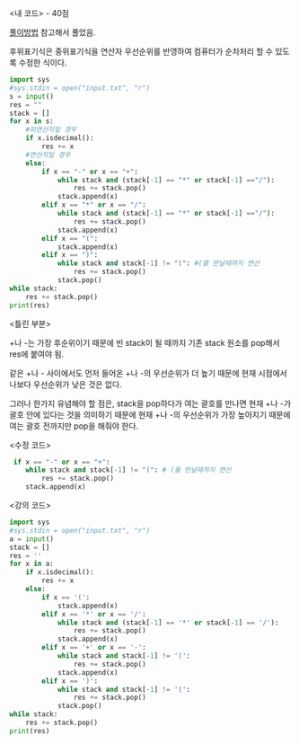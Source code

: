 <내 코드> - 40점

[풀이방법](https://woochan-autobiography.tistory.com/786) 참고해서 풀었음.

후위표기식은 중위표기식을 연산자 우선순위를 반영하여 컴퓨터가 순차처리 할 수 있도록 수정한 식이다.

```python
import sys
#sys.stdin = open("input.txt", "r")
s = input()
res = ""
stack = []
for x in s:
    #피연산자일 경우
    if x.isdecimal():
        res += x
    #연산자일 경우
    else:
        if x == "-" or x == "+":
            while stack and (stack[-1] == "*" or stack[-1] =="/"):
                res += stack.pop()
            stack.append(x)
        elif x == "*" or x == "/":
            while stack and (stack[-1] == "*" or stack[-1] =="/"):
                res += stack.pop()
            stack.append(x)
        elif x == "(":
            stack.append(x)
        elif x == ")":
            while stack and stack[-1] != "(": #(를 만날때까지 연산
                res += stack.pop()
            stack.pop()
while stack:
    res += stack.pop()
print(res)
```

<틀린 부분>

+나 -는 가장 후순위이기 때문에 빈 stack이 될 때까지 기존 stack 원소를 pop해서 res에 붙여야 됨.

같은 +나 - 사이에서도 먼저 들어온 +나 -의 우선순위가 더 높기 때문에 현재 시점에서 나보다 우선순위가 낮은 것은 없다.

그러나 한가지 유념해야 할 점은, stack을 pop하다가 여는 괄호를 만나면 현재 +나 -가 괄호 안에 있다는 것을 의미하기 때문에 현재 +나 -의 우선순위가 가장 높아지기 때문에 여는 괄호 전까지만 pop을 해줘야 한다.

<수정 코드>

```python
 if x == "-" or x == "+":
    while stack and stack[-1] != "(": # (를 만날때까지 연산
        res += stack.pop()
    stack.append(x)
```

<강의 코드>

```python
import sys
#sys.stdin = open("input.txt", "r")
a = input()
stack = []
res = ''
for x in a:
    if x.isdecimal():
        res += x
    else:
        if x == '(':
            stack.append(x)
        elif x == '*' or x == '/':
            while stack and (stack[-1] == '*' or stack[-1] == '/'):
                res += stack.pop()
            stack.append(x)
        elif x == '+' or x == '-':
            while stack and stack[-1] != '(':
                res += stack.pop()
            stack.append(x)
        elif x == ')':
            while stack and stack[-1] != '(':
                res += stack.pop()
            stack.pop()
while stack:
    res += stack.pop()
print(res)
```
